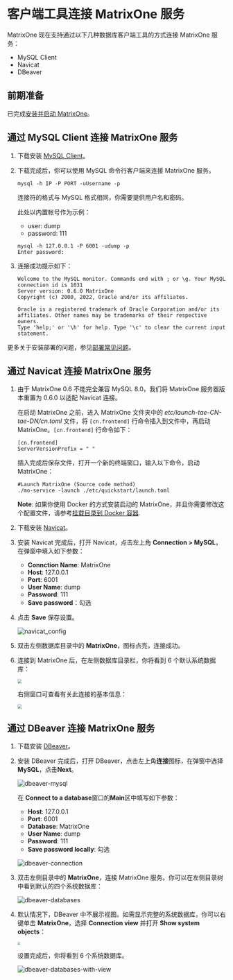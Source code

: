 # 客户端工具连接 MatrixOne 服务

MatrixOne 现在支持通过以下几种数据库客户端工具的方式连接 MatrixOne 服务：

- MySQL Client
- Navicat
- DBeaver

## 前期准备

已完成[安装并启动 MatrixOne](../../Get-Started/install-standalone-matrixone.md)。

## 通过 MySQL Client 连接 MatrixOne 服务

1. 下载安装 [MySQL Client](https://dev.mysql.com/downloads/installer/)。

2. 下载完成后，你可以使用 MySQL 命令行客户端来连接 MatrixOne 服务。

    ```
    mysql -h IP -P PORT -uUsername -p
    ```

    连接符的格式与 MySQL 格式相同，你需要提供用户名和密码。

    此处以内置帐号作为示例：

    - user: dump
    - password: 111

    ```
    mysql -h 127.0.0.1 -P 6001 -udump -p
    Enter password:
    ```

3. 连接成功提示如下：

    ```
    Welcome to the MySQL monitor. Commands end with ; or \g. Your MySQL connection id is 1031
    Server version: 0.6.0 MatrixOne
    Copyright (c) 2000, 2022, Oracle and/or its affiliates.

    Oracle is a registered trademark of Oracle Corporation and/or its affiliates. Other names may be trademarks of their respective owners.
    Type 'help;' or '\h' for help. Type '\c' to clear the current input statement.
    ```

更多关于安装部署的问题，参见[部署常见问题](../../FAQs/deployment-faqs.md)。

## 通过 Navicat 连接 MatrixOne 服务

1. 由于 MatrixOne 0.6 不能完全兼容 MySQL 8.0，我们将 MatrixOne 服务器版本重置为 0.6.0 以适配 Navicat 连接。

    在启动 MatrixOne 之前，进入 MatrixOne 文件夹中的 *etc/launch-tae-CN-tae-DN/cn.toml* 文件，将 `[cn.frontend]` 行命令插入到文件中，再启动 MatrixOne。`[cn.frontend]` 行命令如下：

    ```
    [cn.frontend]
    ServerVersionPrefix = " "
    ```

    插入完成后保存文件，打开一个新的终端窗口，输入以下命令，启动 MatrixOne：

    ```
    #Launch MatrixOne (Source code method)
    ./mo-service -launch ./etc/quickstart/launch.toml
    ```

    __Note__: 如果你使用 Docker 的方式安装启动的 MatrixOne，并且你需要修改这个配置文件，请参考[挂载目录到 Docker 容器](../../Maintain/mount-data-by-docker.md).

2. 下载安装 [Navicat](https://www.navicat.com/en/products)。

3. 安装 Navicat 完成后，打开 Navicat，点击左上角 **Connection > MySQL**，在弹窗中填入如下参数：

    - **Connction Name**: MatrixOne
    - **Host**: 127.0.0.1
    - **Port**: 6001
    - **User Name**: dump
    - **Password**: 111
    - **Save password**：勾选

4. 点击 **Save** 保存设置。

    ![navicat_config](https://github.com/matrixorigin/artwork/blob/main/docs/develop/navicat-config.png?raw=true)

5. 双击左侧数据库目录中的 **MatrixOne**，图标点亮，连接成功。

6. 连接到 MatrixOne 后，在左侧数据库目录栏，你将看到 6 个默认系统数据库：

    <img src="https://github.com/matrixorigin/artwork/blob/main/docs/develop/navicat-databases.png?raw=true"  style="zoom: 60%;" />

    右侧窗口可查看有关此连接的基本信息：

    <img src="https://github.com/matrixorigin/artwork/blob/main/docs/develop/navicat-connection.png?raw=true"  style="zoom: 60%;" />

## 通过 DBeaver 连接 MatrixOne 服务

1. 下载安装 [DBeaver](https://dbeaver.io/download/)。

2. 安装 DBeaver 完成后，打开 DBeaver，点击左上角**连接**图标，在弹窗中选择 **MySQL**，点击**Next**。

    ![dbeaver-mysql](https://github.com/matrixorigin/artwork/blob/main/docs/develop/dbeaver-mysql.png?raw=true)

    在 **Connect to a database**窗口的**Main**区中填写如下参数：

    - **Host**: 127.0.0.1
    - **Port**: 6001
    - **Database**: MatrixOne
    - **User Name**: dump
    - **Password**: 111
    - **Save password locally**: 勾选

    ![dbeaver-connection](https://github.com/matrixorigin/artwork/blob/main/docs/develop/dbeaver-connection.png?raw=true)

3. 双击左侧目录中的 **MatrixOne**，连接 MatrixOne 服务。你可以在左侧目录树中看到默认的四个系统数据库：

    ![dbeaver-databases](https://github.com/matrixorigin/artwork/blob/main/docs/develop/dbeaver-databases.png?raw=true)

4. 默认情况下，DBeaver 中不展示视图。如需显示完整的系统数据库，你可以右键单击 **MatrixOne**，选择 **Connection view** 并打开 **Show system objects**：

    <img src="https://github.com/matrixorigin/artwork/blob/main/docs/develop/show-system-objects.png?raw=true"  style="zoom: 40%;" />

    设置完成后，你将看到 6 个系统数据库。

    ![dbeaver-databases-with-view](https://github.com/matrixorigin/artwork/blob/main/docs/develop/dbeaver-databases-with-view.png?raw=true)
